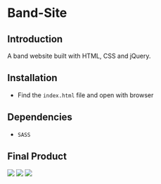 # Band-Site

## Introduction
A band website built with HTML, CSS and jQuery.


## Installation
- Find the `index.html` file and open with browser

## Dependencies
- `SASS`


## Final Product
<img src="README-images/image-results.png">
<img src="README-images/video-results.png">
<img src="README-images/play-video.png">

